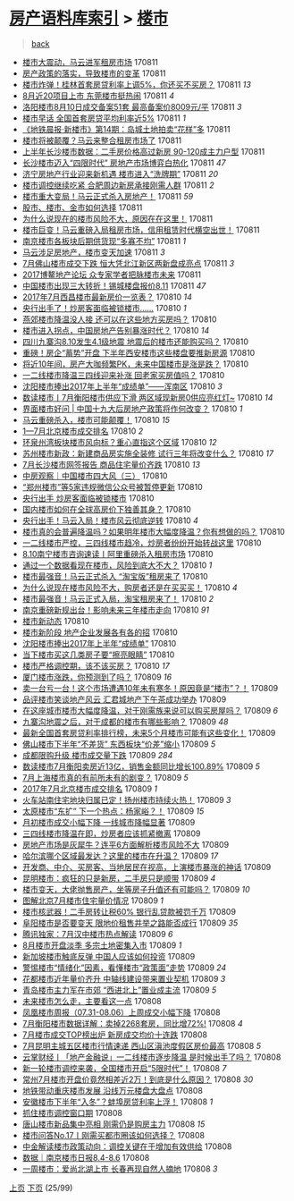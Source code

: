 [房产语料库索引](../../README.md)  > [楼市](楼市.md)
====
> [back](../README.md)

- [楼市大震动，马云进军租房市场](http://jkwz.applinzi.com/ittc/7000494388734854161.html#%E6%A5%BC%E5%B8%82%E5%A4%A7%E9%9C%87%E5%8A%A8%EF%BC%8C%E9%A9%AC%E4%BA%91%E8%BF%9B%E5%86%9B%E7%A7%9F%E6%88%BF%E5%B8%82%E5%9C%BA) 170811  
- [房产政策的落实，导致楼市的变革](http://jkwz.applinzi.com/ittc/7000491736026317841.html#%E6%88%BF%E4%BA%A7%E6%94%BF%E7%AD%96%E7%9A%84%E8%90%BD%E5%AE%9E%EF%BC%8C%E5%AF%BC%E8%87%B4%E6%A5%BC%E5%B8%82%E7%9A%84%E5%8F%98%E9%9D%A9) 170811  
- [楼市炸弹！桂林首套房贷利率上调5%，你还买不买房？](http://jkwz.applinzi.com/ittc/7000490780932965392.html#%E6%A5%BC%E5%B8%82%E7%82%B8%E5%BC%B9%EF%BC%81%E6%A1%82%E6%9E%97%E9%A6%96%E5%A5%97%E6%88%BF%E8%B4%B7%E5%88%A9%E7%8E%87%E4%B8%8A%E8%B0%835%25%EF%BC%8C%E4%BD%A0%E8%BF%98%E4%B9%B0%E4%B8%8D%E4%B9%B0%E6%88%BF%EF%BC%9F) 170811 *13* 
- [8月近20项目上市 东莞楼市挺热闹](http://jkwz.applinzi.com/ittc/7000489943078798352.html#8%E6%9C%88%E8%BF%9120%E9%A1%B9%E7%9B%AE%E4%B8%8A%E5%B8%82+%E4%B8%9C%E8%8E%9E%E6%A5%BC%E5%B8%82%E6%8C%BA%E7%83%AD%E9%97%B9) 170811 *4* 
- [洛阳楼市8月10日成交备案51套 最高备案价8009元/平](http://jkwz.applinzi.com/ittc/7000488457406006288.html#%E6%B4%9B%E9%98%B3%E6%A5%BC%E5%B8%828%E6%9C%8810%E6%97%A5%E6%88%90%E4%BA%A4%E5%A4%87%E6%A1%8851%E5%A5%97+%E6%9C%80%E9%AB%98%E5%A4%87%E6%A1%88%E4%BB%B78009%E5%85%83%2F%E5%B9%B3) 170811 *3* 
- [楼市早话 全国首套房贷平均利率近5%](http://jkwz.applinzi.com/ittc/7000487307160060944.html#%E6%A5%BC%E5%B8%82%E6%97%A9%E8%AF%9D+%E5%85%A8%E5%9B%BD%E9%A6%96%E5%A5%97%E6%88%BF%E8%B4%B7%E5%B9%B3%E5%9D%87%E5%88%A9%E7%8E%87%E8%BF%915%25) 170811 *1* 
- [《地铁晨报·新楼市》第14期：岛城土地拍卖“花样”多](http://jkwz.applinzi.com/ittc/7000479832675451920.html#%E3%80%8A%E5%9C%B0%E9%93%81%E6%99%A8%E6%8A%A5%C2%B7%E6%96%B0%E6%A5%BC%E5%B8%82%E3%80%8B%E7%AC%AC14%E6%9C%9F%EF%BC%9A%E5%B2%9B%E5%9F%8E%E5%9C%9F%E5%9C%B0%E6%8B%8D%E5%8D%96%E2%80%9C%E8%8A%B1%E6%A0%B7%E2%80%9D%E5%A4%9A) 170811  
- [楼市将被颠覆？马云来整合租房市场了](http://jkwz.applinzi.com/ittc/7000477982949639185.html#%E6%A5%BC%E5%B8%82%E5%B0%86%E8%A2%AB%E9%A2%A0%E8%A6%86%EF%BC%9F%E9%A9%AC%E4%BA%91%E6%9D%A5%E6%95%B4%E5%90%88%E7%A7%9F%E6%88%BF%E5%B8%82%E5%9C%BA%E4%BA%86) 170811  
- [上半年长沙楼市数据：二手房价格高过新房 90-120成主力户型](http://jkwz.applinzi.com/ittc/7000477796768678929.html#%E4%B8%8A%E5%8D%8A%E5%B9%B4%E9%95%BF%E6%B2%99%E6%A5%BC%E5%B8%82%E6%95%B0%E6%8D%AE%EF%BC%9A%E4%BA%8C%E6%89%8B%E6%88%BF%E4%BB%B7%E6%A0%BC%E9%AB%98%E8%BF%87%E6%96%B0%E6%88%BF+90-120%E6%88%90%E4%B8%BB%E5%8A%9B%E6%88%B7%E5%9E%8B) 170811  
- [长沙楼市迈入“四限时代” 房地产市场博弈白热化](http://jkwz.applinzi.com/ittc/7000476858330907665.html#%E9%95%BF%E6%B2%99%E6%A5%BC%E5%B8%82%E8%BF%88%E5%85%A5%E2%80%9C%E5%9B%9B%E9%99%90%E6%97%B6%E4%BB%A3%E2%80%9D+%E6%88%BF%E5%9C%B0%E4%BA%A7%E5%B8%82%E5%9C%BA%E5%8D%9A%E5%BC%88%E7%99%BD%E7%83%AD%E5%8C%96) 170811 *47* 
- [济宁房地产行业迎来新机遇 楼市进入“洗牌期”](http://jkwz.applinzi.com/ittc/7000474542408238096.html#%E6%B5%8E%E5%AE%81%E6%88%BF%E5%9C%B0%E4%BA%A7%E8%A1%8C%E4%B8%9A%E8%BF%8E%E6%9D%A5%E6%96%B0%E6%9C%BA%E9%81%87+%E6%A5%BC%E5%B8%82%E8%BF%9B%E5%85%A5%E2%80%9C%E6%B4%97%E7%89%8C%E6%9C%9F%E2%80%9D) 170811 *20* 
- [楼市调控继续吃紧 合肥周边新房承接刚需人群](http://jkwz.applinzi.com/ittc/7000472596116931600.html#%E6%A5%BC%E5%B8%82%E8%B0%83%E6%8E%A7%E7%BB%A7%E7%BB%AD%E5%90%83%E7%B4%A7+%E5%90%88%E8%82%A5%E5%91%A8%E8%BE%B9%E6%96%B0%E6%88%BF%E6%89%BF%E6%8E%A5%E5%88%9A%E9%9C%80%E4%BA%BA%E7%BE%A4) 170811 *2* 
- [楼市重大变局！马云正式杀入房地产！](http://jkwz.applinzi.com/ittc/7000470936212734992.html#%E6%A5%BC%E5%B8%82%E9%87%8D%E5%A4%A7%E5%8F%98%E5%B1%80%EF%BC%81%E9%A9%AC%E4%BA%91%E6%AD%A3%E5%BC%8F%E6%9D%80%E5%85%A5%E6%88%BF%E5%9C%B0%E4%BA%A7%EF%BC%81) 170811 *59* 
- [股市、楼市、金市如何选择](http://jkwz.applinzi.com/ittc/7000467954221974544.html#%E8%82%A1%E5%B8%82%E3%80%81%E6%A5%BC%E5%B8%82%E3%80%81%E9%87%91%E5%B8%82%E5%A6%82%E4%BD%95%E9%80%89%E6%8B%A9) 170811  
- [为什么说现在的楼市风险不大，原因在在这里！](http://jkwz.applinzi.com/ittc/7000464248659248144.html#%E4%B8%BA%E4%BB%80%E4%B9%88%E8%AF%B4%E7%8E%B0%E5%9C%A8%E7%9A%84%E6%A5%BC%E5%B8%82%E9%A3%8E%E9%99%A9%E4%B8%8D%E5%A4%A7%EF%BC%8C%E5%8E%9F%E5%9B%A0%E5%9C%A8%E5%9C%A8%E8%BF%99%E9%87%8C%EF%BC%81) 170811  
- [楼市巨变！马云重磅入局租房市场，信用租赁时代横空出世！](http://jkwz.applinzi.com/ittc/7000462179487450129.html#%E6%A5%BC%E5%B8%82%E5%B7%A8%E5%8F%98%EF%BC%81%E9%A9%AC%E4%BA%91%E9%87%8D%E7%A3%85%E5%85%A5%E5%B1%80%E7%A7%9F%E6%88%BF%E5%B8%82%E5%9C%BA%EF%BC%8C%E4%BF%A1%E7%94%A8%E7%A7%9F%E8%B5%81%E6%97%B6%E4%BB%A3%E6%A8%AA%E7%A9%BA%E5%87%BA%E4%B8%96%EF%BC%81) 170811  
- [南京楼市各板块后期供货现“多寡不均”](http://jkwz.applinzi.com/ittc/7000460386200192016.html#%E5%8D%97%E4%BA%AC%E6%A5%BC%E5%B8%82%E5%90%84%E6%9D%BF%E5%9D%97%E5%90%8E%E6%9C%9F%E4%BE%9B%E8%B4%A7%E7%8E%B0%E2%80%9C%E5%A4%9A%E5%AF%A1%E4%B8%8D%E5%9D%87%E2%80%9D) 170811 *1* 
- [马云涉足房地产，楼市变天加速](http://jkwz.applinzi.com/ittc/7000265241290867729.html#%E9%A9%AC%E4%BA%91%E6%B6%89%E8%B6%B3%E6%88%BF%E5%9C%B0%E4%BA%A7%EF%BC%8C%E6%A5%BC%E5%B8%82%E5%8F%98%E5%A4%A9%E5%8A%A0%E9%80%9F) 170811 *3* 
- [7月佛山楼市成交下跌 恒大凭北江新区两新盘成亮点](http://jkwz.applinzi.com/ittc/7000448578286519313.html#7%E6%9C%88%E4%BD%9B%E5%B1%B1%E6%A5%BC%E5%B8%82%E6%88%90%E4%BA%A4%E4%B8%8B%E8%B7%8C+%E6%81%92%E5%A4%A7%E5%87%AD%E5%8C%97%E6%B1%9F%E6%96%B0%E5%8C%BA%E4%B8%A4%E6%96%B0%E7%9B%98%E6%88%90%E4%BA%AE%E7%82%B9) 170811 *3* 
- [2017博鳌地产论坛 众专家学者把脉楼市未来](http://jkwz.applinzi.com/ittc/7000356384733135888.html#2017%E5%8D%9A%E9%B3%8C%E5%9C%B0%E4%BA%A7%E8%AE%BA%E5%9D%9B+%E4%BC%97%E4%B8%93%E5%AE%B6%E5%AD%A6%E8%80%85%E6%8A%8A%E8%84%89%E6%A5%BC%E5%B8%82%E6%9C%AA%E6%9D%A5) 170811  
- [中国楼市出现三大转折！锡城楼盘报价8.11](http://jkwz.applinzi.com/ittc/7000328996280337425.html#%E4%B8%AD%E5%9B%BD%E6%A5%BC%E5%B8%82%E5%87%BA%E7%8E%B0%E4%B8%89%E5%A4%A7%E8%BD%AC%E6%8A%98%EF%BC%81%E9%94%A1%E5%9F%8E%E6%A5%BC%E7%9B%98%E6%8A%A5%E4%BB%B78.11) 170811 *47* 
- [2017年7月西昌楼市最新房价一览表？](http://jkwz.applinzi.com/ittc/7000304643744465936.html#2017%E5%B9%B47%E6%9C%88%E8%A5%BF%E6%98%8C%E6%A5%BC%E5%B8%82%E6%9C%80%E6%96%B0%E6%88%BF%E4%BB%B7%E4%B8%80%E8%A7%88%E8%A1%A8%EF%BC%9F) 170810 *14* 
- [央行出手了！炒房客面临被锁楼市……](http://jkwz.applinzi.com/ittc/7000280247470392337.html#%E5%A4%AE%E8%A1%8C%E5%87%BA%E6%89%8B%E4%BA%86%EF%BC%81%E7%82%92%E6%88%BF%E5%AE%A2%E9%9D%A2%E4%B8%B4%E8%A2%AB%E9%94%81%E6%A5%BC%E5%B8%82%E2%80%A6%E2%80%A6) 170810 *1* 
- [燕郊楼市降温没人接 还可以在这些地方买房吗？](http://jkwz.applinzi.com/ittc/7000255937154384913.html#%E7%87%95%E9%83%8A%E6%A5%BC%E5%B8%82%E9%99%8D%E6%B8%A9%E6%B2%A1%E4%BA%BA%E6%8E%A5+%E8%BF%98%E5%8F%AF%E4%BB%A5%E5%9C%A8%E8%BF%99%E4%BA%9B%E5%9C%B0%E6%96%B9%E4%B9%B0%E6%88%BF%E5%90%97%EF%BC%9F) 170810  
- [楼市进入拐点，中国房地产告别暴涨时代？](http://jkwz.applinzi.com/ittc/7000245457950082064.html#%E6%A5%BC%E5%B8%82%E8%BF%9B%E5%85%A5%E6%8B%90%E7%82%B9%EF%BC%8C%E4%B8%AD%E5%9B%BD%E6%88%BF%E5%9C%B0%E4%BA%A7%E5%91%8A%E5%88%AB%E6%9A%B4%E6%B6%A8%E6%97%B6%E4%BB%A3%EF%BC%9F) 170810 *14* 
- [四川九寨沟8.10发生4.1级地震 地震后的楼市还能购买吗？](http://jkwz.applinzi.com/ittc/7000241808066741264.html#%E5%9B%9B%E5%B7%9D%E4%B9%9D%E5%AF%A8%E6%B2%9F8.10%E5%8F%91%E7%94%9F4.1%E7%BA%A7%E5%9C%B0%E9%9C%87+%E5%9C%B0%E9%9C%87%E5%90%8E%E7%9A%84%E6%A5%BC%E5%B8%82%E8%BF%98%E8%83%BD%E8%B4%AD%E4%B9%B0%E5%90%97%EF%BC%9F) 170810  
- [重磅！房企“蓄势”开盘 下半年西安楼市这些楼盘要推新房源](http://jkwz.applinzi.com/ittc/7000241523588072465.html#%E9%87%8D%E7%A3%85%EF%BC%81%E6%88%BF%E4%BC%81%E2%80%9C%E8%93%84%E5%8A%BF%E2%80%9D%E5%BC%80%E7%9B%98+%E4%B8%8B%E5%8D%8A%E5%B9%B4%E8%A5%BF%E5%AE%89%E6%A5%BC%E5%B8%82%E8%BF%99%E4%BA%9B%E6%A5%BC%E7%9B%98%E8%A6%81%E6%8E%A8%E6%96%B0%E6%88%BF%E6%BA%90) 170810  
- [将近10年间，房产大咖频繁PK，未来中国楼市是涨是跌？](http://jkwz.applinzi.com/ittc/7000240412651160593.html#%E5%B0%86%E8%BF%9110%E5%B9%B4%E9%97%B4%EF%BC%8C%E6%88%BF%E4%BA%A7%E5%A4%A7%E5%92%96%E9%A2%91%E7%B9%81PK%EF%BC%8C%E6%9C%AA%E6%9D%A5%E4%B8%AD%E5%9B%BD%E6%A5%BC%E5%B8%82%E6%98%AF%E6%B6%A8%E6%98%AF%E8%B7%8C%EF%BC%9F) 170810  
- [一二线楼市降温三四线迎来补涨 回老家买房值吗？](http://jkwz.applinzi.com/ittc/7000236760528061456.html#%E4%B8%80%E4%BA%8C%E7%BA%BF%E6%A5%BC%E5%B8%82%E9%99%8D%E6%B8%A9%E4%B8%89%E5%9B%9B%E7%BA%BF%E8%BF%8E%E6%9D%A5%E8%A1%A5%E6%B6%A8+%E5%9B%9E%E8%80%81%E5%AE%B6%E4%B9%B0%E6%88%BF%E5%80%BC%E5%90%97%EF%BC%9F) 170810  
- [沈阳楼市捧出2017年上半年“成绩单”——浑南区](http://jkwz.applinzi.com/ittc/7000231228559852560.html#%E6%B2%88%E9%98%B3%E6%A5%BC%E5%B8%82%E6%8D%A7%E5%87%BA2017%E5%B9%B4%E4%B8%8A%E5%8D%8A%E5%B9%B4%E2%80%9C%E6%88%90%E7%BB%A9%E5%8D%95%E2%80%9D%E2%80%94%E2%80%94%E6%B5%91%E5%8D%97%E5%8C%BA) 170810 *3* 
- [数读楼市丨7月衡阳楼市供应下滑 两区域现新房0供应亮红灯~](http://jkwz.applinzi.com/ittc/7000229019260552209.html#%E6%95%B0%E8%AF%BB%E6%A5%BC%E5%B8%82%E4%B8%A87%E6%9C%88%E8%A1%A1%E9%98%B3%E6%A5%BC%E5%B8%82%E4%BE%9B%E5%BA%94%E4%B8%8B%E6%BB%91+%E4%B8%A4%E5%8C%BA%E5%9F%9F%E7%8E%B0%E6%96%B0%E6%88%BF0%E4%BE%9B%E5%BA%94%E4%BA%AE%E7%BA%A2%E7%81%AF%7E) 170810 *14* 
- [界面楼市好问 | 中国十九大后房地产政策将作何改变？](http://jkwz.applinzi.com/ittc/7000222527648171025.html#%E7%95%8C%E9%9D%A2%E6%A5%BC%E5%B8%82%E5%A5%BD%E9%97%AE+%7C+%E4%B8%AD%E5%9B%BD%E5%8D%81%E4%B9%9D%E5%A4%A7%E5%90%8E%E6%88%BF%E5%9C%B0%E4%BA%A7%E6%94%BF%E7%AD%96%E5%B0%86%E4%BD%9C%E4%BD%95%E6%94%B9%E5%8F%98%EF%BC%9F) 170810 *1* 
- [马云重磅杀入，楼市可能颠覆！](http://jkwz.applinzi.com/ittc/7000213747082462225.html#%E9%A9%AC%E4%BA%91%E9%87%8D%E7%A3%85%E6%9D%80%E5%85%A5%EF%BC%8C%E6%A5%BC%E5%B8%82%E5%8F%AF%E8%83%BD%E9%A2%A0%E8%A6%86%EF%BC%81) 170810 *15* 
- [1—7月北京楼市成交排名](http://jkwz.applinzi.com/ittc/7000217211057472529.html#1%E2%80%947%E6%9C%88%E5%8C%97%E4%BA%AC%E6%A5%BC%E5%B8%82%E6%88%90%E4%BA%A4%E6%8E%92%E5%90%8D) 170810 *2* 
- [环泉州湾板块楼市风向标？重心直指这个区域](http://jkwz.applinzi.com/ittc/7000215320063902737.html#%E7%8E%AF%E6%B3%89%E5%B7%9E%E6%B9%BE%E6%9D%BF%E5%9D%97%E6%A5%BC%E5%B8%82%E9%A3%8E%E5%90%91%E6%A0%87%EF%BC%9F%E9%87%8D%E5%BF%83%E7%9B%B4%E6%8C%87%E8%BF%99%E4%B8%AA%E5%8C%BA%E5%9F%9F) 170810 *12* 
- [苏州楼市新政：新建商品房实施全装修 试行三年将改变什么？](http://jkwz.applinzi.com/ittc/7000210349004162065.html#%E8%8B%8F%E5%B7%9E%E6%A5%BC%E5%B8%82%E6%96%B0%E6%94%BF%EF%BC%9A%E6%96%B0%E5%BB%BA%E5%95%86%E5%93%81%E6%88%BF%E5%AE%9E%E6%96%BD%E5%85%A8%E8%A3%85%E4%BF%AE+%E8%AF%95%E8%A1%8C%E4%B8%89%E5%B9%B4%E5%B0%86%E6%94%B9%E5%8F%98%E4%BB%80%E4%B9%88%EF%BC%9F) 170810 *17* 
- [7月长沙楼市网签报告 商品住宅量价齐跌](http://jkwz.applinzi.com/ittc/7000198483435586577.html#7%E6%9C%88%E9%95%BF%E6%B2%99%E6%A5%BC%E5%B8%82%E7%BD%91%E7%AD%BE%E6%8A%A5%E5%91%8A+%E5%95%86%E5%93%81%E4%BD%8F%E5%AE%85%E9%87%8F%E4%BB%B7%E9%BD%90%E8%B7%8C) 170810 *13* 
- [中房观察｜中国楼市四大风（三）](http://jkwz.applinzi.com/ittc/7000194123943134224.html#%E4%B8%AD%E6%88%BF%E8%A7%82%E5%AF%9F%EF%BD%9C%E4%B8%AD%E5%9B%BD%E6%A5%BC%E5%B8%82%E5%9B%9B%E5%A4%A7%E9%A3%8E%EF%BC%88%E4%B8%89%EF%BC%89) 170810  
- [“郑州楼市”等5家违规微信公众号被暂停更新](http://jkwz.applinzi.com/ittc/7000149004288263185.html#%E2%80%9C%E9%83%91%E5%B7%9E%E6%A5%BC%E5%B8%82%E2%80%9D%E7%AD%895%E5%AE%B6%E8%BF%9D%E8%A7%84%E5%BE%AE%E4%BF%A1%E5%85%AC%E4%BC%97%E5%8F%B7%E8%A2%AB%E6%9A%82%E5%81%9C%E6%9B%B4%E6%96%B0) 170810  
- [央行出手 炒房客面临被锁楼市](http://jkwz.applinzi.com/ittc/7000164707317842961.html#%E5%A4%AE%E8%A1%8C%E5%87%BA%E6%89%8B+%E7%82%92%E6%88%BF%E5%AE%A2%E9%9D%A2%E4%B8%B4%E8%A2%AB%E9%94%81%E6%A5%BC%E5%B8%82) 170810  
- [国内楼市如何在全球高房价下独善其身？](http://jkwz.applinzi.com/ittc/7000159479856104464.html#%E5%9B%BD%E5%86%85%E6%A5%BC%E5%B8%82%E5%A6%82%E4%BD%95%E5%9C%A8%E5%85%A8%E7%90%83%E9%AB%98%E6%88%BF%E4%BB%B7%E4%B8%8B%E7%8B%AC%E5%96%84%E5%85%B6%E8%BA%AB%EF%BC%9F) 170810  
- [央行出手！马云入局！楼市风云彻底逆转](http://jkwz.applinzi.com/ittc/7000154443231003664.html#%E5%A4%AE%E8%A1%8C%E5%87%BA%E6%89%8B%EF%BC%81%E9%A9%AC%E4%BA%91%E5%85%A5%E5%B1%80%EF%BC%81%E6%A5%BC%E5%B8%82%E9%A3%8E%E4%BA%91%E5%BD%BB%E5%BA%95%E9%80%86%E8%BD%AC) 170810 *4* 
- [楼市真的会普遍降温吗？如果明年楼市大幅度降温？你有想做的吗？](http://jkwz.applinzi.com/ittc/7000147746252915729.html#%E6%A5%BC%E5%B8%82%E7%9C%9F%E7%9A%84%E4%BC%9A%E6%99%AE%E9%81%8D%E9%99%8D%E6%B8%A9%E5%90%97%EF%BC%9F%E5%A6%82%E6%9E%9C%E6%98%8E%E5%B9%B4%E6%A5%BC%E5%B8%82%E5%A4%A7%E5%B9%85%E5%BA%A6%E9%99%8D%E6%B8%A9%EF%BC%9F%E4%BD%A0%E6%9C%89%E6%83%B3%E5%81%9A%E7%9A%84%E5%90%97%EF%BC%9F) 170810  
- [一二线楼市严控，三四线楼市趋冷，炒房者纷纷开始转战这里](http://jkwz.applinzi.com/ittc/7000137981242115088.html#%E4%B8%80%E4%BA%8C%E7%BA%BF%E6%A5%BC%E5%B8%82%E4%B8%A5%E6%8E%A7%EF%BC%8C%E4%B8%89%E5%9B%9B%E7%BA%BF%E6%A5%BC%E5%B8%82%E8%B6%8B%E5%86%B7%EF%BC%8C%E7%82%92%E6%88%BF%E8%80%85%E7%BA%B7%E7%BA%B7%E5%BC%80%E5%A7%8B%E8%BD%AC%E6%88%98%E8%BF%99%E9%87%8C) 170810  
- [8.10南宁楼市咨询速读丨阿里重磅杀入租房市场](http://jkwz.applinzi.com/ittc/7000120710394283025.html#8.10%E5%8D%97%E5%AE%81%E6%A5%BC%E5%B8%82%E5%92%A8%E8%AF%A2%E9%80%9F%E8%AF%BB%E4%B8%A8%E9%98%BF%E9%87%8C%E9%87%8D%E7%A3%85%E6%9D%80%E5%85%A5%E7%A7%9F%E6%88%BF%E5%B8%82%E5%9C%BA) 170810  
- [通过一个数据看现在楼市，风险到底大不大？](http://jkwz.applinzi.com/ittc/7000118725322474512.html#%E9%80%9A%E8%BF%87%E4%B8%80%E4%B8%AA%E6%95%B0%E6%8D%AE%E7%9C%8B%E7%8E%B0%E5%9C%A8%E6%A5%BC%E5%B8%82%EF%BC%8C%E9%A3%8E%E9%99%A9%E5%88%B0%E5%BA%95%E5%A4%A7%E4%B8%8D%E5%A4%A7%EF%BC%9F) 170810 *1* 
- [楼市最强音！马云正式杀入 “淘宝版”租房来了](http://jkwz.applinzi.com/ittc/7000111864363877392.html#%E6%A5%BC%E5%B8%82%E6%9C%80%E5%BC%BA%E9%9F%B3%EF%BC%81%E9%A9%AC%E4%BA%91%E6%AD%A3%E5%BC%8F%E6%9D%80%E5%85%A5+%E2%80%9C%E6%B7%98%E5%AE%9D%E7%89%88%E2%80%9D%E7%A7%9F%E6%88%BF%E6%9D%A5%E4%BA%86) 170810  
- [为什么说现在楼市风险不大，购房者还是在买买买！](http://jkwz.applinzi.com/ittc/7000108185615336465.html#%E4%B8%BA%E4%BB%80%E4%B9%88%E8%AF%B4%E7%8E%B0%E5%9C%A8%E6%A5%BC%E5%B8%82%E9%A3%8E%E9%99%A9%E4%B8%8D%E5%A4%A7%EF%BC%8C%E8%B4%AD%E6%88%BF%E8%80%85%E8%BF%98%E6%98%AF%E5%9C%A8%E4%B9%B0%E4%B9%B0%E4%B9%B0%EF%BC%81) 170810 *4* 
- [楼市最强音！马云正式入局，淘宝租房来了！](http://jkwz.applinzi.com/ittc/7000105630877352977.html#%E6%A5%BC%E5%B8%82%E6%9C%80%E5%BC%BA%E9%9F%B3%EF%BC%81%E9%A9%AC%E4%BA%91%E6%AD%A3%E5%BC%8F%E5%85%A5%E5%B1%80%EF%BC%8C%E6%B7%98%E5%AE%9D%E7%A7%9F%E6%88%BF%E6%9D%A5%E4%BA%86%EF%BC%81) 170810 *2* 
- [南京重磅新规出台！影响未来三年楼市走向](http://jkwz.applinzi.com/ittc/7000100688275964944.html#%E5%8D%97%E4%BA%AC%E9%87%8D%E7%A3%85%E6%96%B0%E8%A7%84%E5%87%BA%E5%8F%B0%EF%BC%81%E5%BD%B1%E5%93%8D%E6%9C%AA%E6%9D%A5%E4%B8%89%E5%B9%B4%E6%A5%BC%E5%B8%82%E8%B5%B0%E5%90%91) 170810 *91* 
- [楼市新动态](http://jkwz.applinzi.com/ittc/7000095748581229584.html#%E6%A5%BC%E5%B8%82%E6%96%B0%E5%8A%A8%E6%80%81) 170810  
- [楼市新阶段 地产企业发展各有各的招](http://jkwz.applinzi.com/ittc/7000092894676124688.html#%E6%A5%BC%E5%B8%82%E6%96%B0%E9%98%B6%E6%AE%B5+%E5%9C%B0%E4%BA%A7%E4%BC%81%E4%B8%9A%E5%8F%91%E5%B1%95%E5%90%84%E6%9C%89%E5%90%84%E7%9A%84%E6%8B%9B) 170810  
- [沈阳楼市捧出2017年上半年“成绩单”](http://jkwz.applinzi.com/ittc/7000089679846966289.html#%E6%B2%88%E9%98%B3%E6%A5%BC%E5%B8%82%E6%8D%A7%E5%87%BA2017%E5%B9%B4%E4%B8%8A%E5%8D%8A%E5%B9%B4%E2%80%9C%E6%88%90%E7%BB%A9%E5%8D%95%E2%80%9D) 170810  
- [当下楼市买这几类房子要“擦亮眼睛”](http://jkwz.applinzi.com/ittc/7000077094892340240.html#%E5%BD%93%E4%B8%8B%E6%A5%BC%E5%B8%82%E4%B9%B0%E8%BF%99%E5%87%A0%E7%B1%BB%E6%88%BF%E5%AD%90%E8%A6%81%E2%80%9C%E6%93%A6%E4%BA%AE%E7%9C%BC%E7%9D%9B%E2%80%9D) 170810  
- [楼市严格调控期，该不该买房？](http://jkwz.applinzi.com/ittc/6999749400371659792.html#%E6%A5%BC%E5%B8%82%E4%B8%A5%E6%A0%BC%E8%B0%83%E6%8E%A7%E6%9C%9F%EF%BC%8C%E8%AF%A5%E4%B8%8D%E8%AF%A5%E4%B9%B0%E6%88%BF%EF%BC%9F) 170810 *17* 
- [厦门楼市涨跌，你预测到了吗？](http://jkwz.applinzi.com/ittc/6999950218223944720.html#%E5%8E%A6%E9%97%A8%E6%A5%BC%E5%B8%82%E6%B6%A8%E8%B7%8C%EF%BC%8C%E4%BD%A0%E9%A2%84%E6%B5%8B%E5%88%B0%E4%BA%86%E5%90%97%EF%BC%9F) 170809 *16* 
- [卖一台亏一台！这个市场遭遇10年未有寒冬！原因竟是“楼市”？！](http://jkwz.applinzi.com/ittc/6999946945861518352.html#%E5%8D%96%E4%B8%80%E5%8F%B0%E4%BA%8F%E4%B8%80%E5%8F%B0%EF%BC%81%E8%BF%99%E4%B8%AA%E5%B8%82%E5%9C%BA%E9%81%AD%E9%81%8710%E5%B9%B4%E6%9C%AA%E6%9C%89%E5%AF%92%E5%86%AC%EF%BC%81%E5%8E%9F%E5%9B%A0%E7%AB%9F%E6%98%AF%E2%80%9C%E6%A5%BC%E5%B8%82%E2%80%9D%EF%BC%9F%EF%BC%81) 170809  
- [品评楼市笑谈地产风云 汇君城地产下午茶成功举办](http://jkwz.applinzi.com/ittc/6999919697070654480.html#%E5%93%81%E8%AF%84%E6%A5%BC%E5%B8%82%E7%AC%91%E8%B0%88%E5%9C%B0%E4%BA%A7%E9%A3%8E%E4%BA%91+%E6%B1%87%E5%90%9B%E5%9F%8E%E5%9C%B0%E4%BA%A7%E4%B8%8B%E5%8D%88%E8%8C%B6%E6%88%90%E5%8A%9F%E4%B8%BE%E5%8A%9E) 170809  
- [在这座城市楼市大幅度降温，对于刚需族来说可以购买房屋吗？](http://jkwz.applinzi.com/ittc/6999883987445892112.html#%E5%9C%A8%E8%BF%99%E5%BA%A7%E5%9F%8E%E5%B8%82%E6%A5%BC%E5%B8%82%E5%A4%A7%E5%B9%85%E5%BA%A6%E9%99%8D%E6%B8%A9%EF%BC%8C%E5%AF%B9%E4%BA%8E%E5%88%9A%E9%9C%80%E6%97%8F%E6%9D%A5%E8%AF%B4%E5%8F%AF%E4%BB%A5%E8%B4%AD%E4%B9%B0%E6%88%BF%E5%B1%8B%E5%90%97%EF%BC%9F) 170809 *6* 
- [九寨沟地震之后，对于成都的楼市有哪些影响？](http://jkwz.applinzi.com/ittc/6999871173025072145.html#%E4%B9%9D%E5%AF%A8%E6%B2%9F%E5%9C%B0%E9%9C%87%E4%B9%8B%E5%90%8E%EF%BC%8C%E5%AF%B9%E4%BA%8E%E6%88%90%E9%83%BD%E7%9A%84%E6%A5%BC%E5%B8%82%E6%9C%89%E5%93%AA%E4%BA%9B%E5%BD%B1%E5%93%8D%EF%BC%9F) 170809 *48* 
- [最新全国首套房贷利率排行榜，未来5个月楼市可能有这些变化！](http://jkwz.applinzi.com/ittc/6999866238850040848.html#%E6%9C%80%E6%96%B0%E5%85%A8%E5%9B%BD%E9%A6%96%E5%A5%97%E6%88%BF%E8%B4%B7%E5%88%A9%E7%8E%87%E6%8E%92%E8%A1%8C%E6%A6%9C%EF%BC%8C%E6%9C%AA%E6%9D%A55%E4%B8%AA%E6%9C%88%E6%A5%BC%E5%B8%82%E5%8F%AF%E8%83%BD%E6%9C%89%E8%BF%99%E4%BA%9B%E5%8F%98%E5%8C%96%EF%BC%81) 170809  
- [佛山楼市下半年“不差货” 东西板块“价差”缩小](http://jkwz.applinzi.com/ittc/6999865915343373328.html#%E4%BD%9B%E5%B1%B1%E6%A5%BC%E5%B8%82%E4%B8%8B%E5%8D%8A%E5%B9%B4%E2%80%9C%E4%B8%8D%E5%B7%AE%E8%B4%A7%E2%80%9D+%E4%B8%9C%E8%A5%BF%E6%9D%BF%E5%9D%97%E2%80%9C%E4%BB%B7%E5%B7%AE%E2%80%9D%E7%BC%A9%E5%B0%8F) 170809 *5* 
- [成都限购升级 楼市成交量下跌](http://jkwz.applinzi.com/ittc/6999864690652759056.html#%E6%88%90%E9%83%BD%E9%99%90%E8%B4%AD%E5%8D%87%E7%BA%A7+%E6%A5%BC%E5%B8%82%E6%88%90%E4%BA%A4%E9%87%8F%E4%B8%8B%E8%B7%8C) 170809 *284* 
- [数读楼市7月衡阳卖房近13亿，销售金额同比增长100.89%](http://jkwz.applinzi.com/ittc/6999849833677194256.html#%E6%95%B0%E8%AF%BB%E6%A5%BC%E5%B8%827%E6%9C%88%E8%A1%A1%E9%98%B3%E5%8D%96%E6%88%BF%E8%BF%9113%E4%BA%BF%EF%BC%8C%E9%94%80%E5%94%AE%E9%87%91%E9%A2%9D%E5%90%8C%E6%AF%94%E5%A2%9E%E9%95%BF100.89%25) 170809 *5* 
- [7月上海楼市真的有前所未有的剧变？](http://jkwz.applinzi.com/ittc/6999798416945972241.html#7%E6%9C%88%E4%B8%8A%E6%B5%B7%E6%A5%BC%E5%B8%82%E7%9C%9F%E7%9A%84%E6%9C%89%E5%89%8D%E6%89%80%E6%9C%AA%E6%9C%89%E7%9A%84%E5%89%A7%E5%8F%98%EF%BC%9F) 170809 *5* 
- [2017年7月北京楼市成交排名](http://jkwz.applinzi.com/ittc/6999845888053478417.html#2017%E5%B9%B47%E6%9C%88%E5%8C%97%E4%BA%AC%E6%A5%BC%E5%B8%82%E6%88%90%E4%BA%A4%E6%8E%92%E5%90%8D) 170809 *1* 
- [火车站南住宅地块归属已定！扬州楼市持续火热！](http://jkwz.applinzi.com/ittc/6999746342908593168.html#%E7%81%AB%E8%BD%A6%E7%AB%99%E5%8D%97%E4%BD%8F%E5%AE%85%E5%9C%B0%E5%9D%97%E5%BD%92%E5%B1%9E%E5%B7%B2%E5%AE%9A%EF%BC%81%E6%89%AC%E5%B7%9E%E6%A5%BC%E5%B8%82%E6%8C%81%E7%BB%AD%E7%81%AB%E7%83%AD%EF%BC%81) 170809 *3* 
- [太原楼市“东扩” 下一个热点：杨家峪？！](http://jkwz.applinzi.com/ittc/6999841658622182417.html#%E5%A4%AA%E5%8E%9F%E6%A5%BC%E5%B8%82%E2%80%9C%E4%B8%9C%E6%89%A9%E2%80%9D+%E4%B8%8B%E4%B8%80%E4%B8%AA%E7%83%AD%E7%82%B9%EF%BC%9A%E6%9D%A8%E5%AE%B6%E5%B3%AA%EF%BC%9F%EF%BC%81) 170809 *15* 
- [月初楼市成交小幅下降 一线城市降幅显著](http://jkwz.applinzi.com/ittc/6999831893875622928.html#%E6%9C%88%E5%88%9D%E6%A5%BC%E5%B8%82%E6%88%90%E4%BA%A4%E5%B0%8F%E5%B9%85%E4%B8%8B%E9%99%8D+%E4%B8%80%E7%BA%BF%E5%9F%8E%E5%B8%82%E9%99%8D%E5%B9%85%E6%98%BE%E8%91%97) 170809  
- [三四线楼市降温在即，炒房者应该抓紧撤离](http://jkwz.applinzi.com/ittc/6999785727112774672.html#%E4%B8%89%E5%9B%9B%E7%BA%BF%E6%A5%BC%E5%B8%82%E9%99%8D%E6%B8%A9%E5%9C%A8%E5%8D%B3%EF%BC%8C%E7%82%92%E6%88%BF%E8%80%85%E5%BA%94%E8%AF%A5%E6%8A%93%E7%B4%A7%E6%92%A4%E7%A6%BB) 170809  
- [房地产市场是灰犀牛？连平6方面解析楼市风险不大](http://jkwz.applinzi.com/ittc/6999785757496312849.html#%E6%88%BF%E5%9C%B0%E4%BA%A7%E5%B8%82%E5%9C%BA%E6%98%AF%E7%81%B0%E7%8A%80%E7%89%9B%EF%BC%9F%E8%BF%9E%E5%B9%B36%E6%96%B9%E9%9D%A2%E8%A7%A3%E6%9E%90%E6%A5%BC%E5%B8%82%E9%A3%8E%E9%99%A9%E4%B8%8D%E5%A4%A7) 170809  
- [哈尔滨哪个区域最发达？这里的楼市在升温？](http://jkwz.applinzi.com/ittc/6999770676045808657.html#%E5%93%88%E5%B0%94%E6%BB%A8%E5%93%AA%E4%B8%AA%E5%8C%BA%E5%9F%9F%E6%9C%80%E5%8F%91%E8%BE%BE%EF%BC%9F%E8%BF%99%E9%87%8C%E7%9A%84%E6%A5%BC%E5%B8%82%E5%9C%A8%E5%8D%87%E6%B8%A9%EF%BC%9F) 170809 *17* 
- [开发商、中介、买房客、当地居民在视高，上演楼市暴涨的神话](http://jkwz.applinzi.com/ittc/6999769401870779409.html#%E5%BC%80%E5%8F%91%E5%95%86%E3%80%81%E4%B8%AD%E4%BB%8B%E3%80%81%E4%B9%B0%E6%88%BF%E5%AE%A2%E3%80%81%E5%BD%93%E5%9C%B0%E5%B1%85%E6%B0%91%E5%9C%A8%E8%A7%86%E9%AB%98%EF%BC%8C%E4%B8%8A%E6%BC%94%E6%A5%BC%E5%B8%82%E6%9A%B4%E6%B6%A8%E7%9A%84%E7%A5%9E%E8%AF%9D) 170809  
- [昆明楼市：疯狂的只是新房，二手房只是顺带](http://jkwz.applinzi.com/ittc/6999754104157766672.html#%E6%98%86%E6%98%8E%E6%A5%BC%E5%B8%82%EF%BC%9A%E7%96%AF%E7%8B%82%E7%9A%84%E5%8F%AA%E6%98%AF%E6%96%B0%E6%88%BF%EF%BC%8C%E4%BA%8C%E6%89%8B%E6%88%BF%E5%8F%AA%E6%98%AF%E9%A1%BA%E5%B8%A6) 170809 *4* 
- [楼市变天，大佬抛售房产，坐等房子升值还有可能吗？](http://jkwz.applinzi.com/ittc/6999753727316329488.html#%E6%A5%BC%E5%B8%82%E5%8F%98%E5%A4%A9%EF%BC%8C%E5%A4%A7%E4%BD%AC%E6%8A%9B%E5%94%AE%E6%88%BF%E4%BA%A7%EF%BC%8C%E5%9D%90%E7%AD%89%E6%88%BF%E5%AD%90%E5%8D%87%E5%80%BC%E8%BF%98%E6%9C%89%E5%8F%AF%E8%83%BD%E5%90%97%EF%BC%9F) 170809 *10* 
- [图解北京7月楼市住宅量价情况](http://jkwz.applinzi.com/ittc/6999734685062923280.html#%E5%9B%BE%E8%A7%A3%E5%8C%97%E4%BA%AC7%E6%9C%88%E6%A5%BC%E5%B8%82%E4%BD%8F%E5%AE%85%E9%87%8F%E4%BB%B7%E6%83%85%E5%86%B5) 170809 *1* 
- [楼市核武器！二手房转让税60% 银行乱贷款被罚千万](http://jkwz.applinzi.com/ittc/6999730750407312401.html#%E6%A5%BC%E5%B8%82%E6%A0%B8%E6%AD%A6%E5%99%A8%EF%BC%81%E4%BA%8C%E6%89%8B%E6%88%BF%E8%BD%AC%E8%AE%A9%E7%A8%8E60%25+%E9%93%B6%E8%A1%8C%E4%B9%B1%E8%B4%B7%E6%AC%BE%E8%A2%AB%E7%BD%9A%E5%8D%83%E4%B8%87) 170809  
- [阜阳楼市是否要变天 限地价租售并举之路能否成行](http://jkwz.applinzi.com/ittc/6999722502539183120.html#%E9%98%9C%E9%98%B3%E6%A5%BC%E5%B8%82%E6%98%AF%E5%90%A6%E8%A6%81%E5%8F%98%E5%A4%A9+%E9%99%90%E5%9C%B0%E4%BB%B7%E7%A7%9F%E5%94%AE%E5%B9%B6%E4%B8%BE%E4%B9%8B%E8%B7%AF%E8%83%BD%E5%90%A6%E6%88%90%E8%A1%8C) 170809 *35* 
- [腾讯独家：7月汉中楼市热点解读](http://jkwz.applinzi.com/ittc/6999721142078931984.html#%E8%85%BE%E8%AE%AF%E7%8B%AC%E5%AE%B6%EF%BC%9A7%E6%9C%88%E6%B1%89%E4%B8%AD%E6%A5%BC%E5%B8%82%E7%83%AD%E7%82%B9%E8%A7%A3%E8%AF%BB) 170809 *6* 
- [8月楼市开盘淡季 多宗土地密集入市](http://jkwz.applinzi.com/ittc/6999714693961483280.html#8%E6%9C%88%E6%A5%BC%E5%B8%82%E5%BC%80%E7%9B%98%E6%B7%A1%E5%AD%A3+%E5%A4%9A%E5%AE%97%E5%9C%9F%E5%9C%B0%E5%AF%86%E9%9B%86%E5%85%A5%E5%B8%82) 170809 *1* 
- [新加坡楼市触底反弹 中国人应该如何投资](http://jkwz.applinzi.com/ittc/6999711856921674768.html#%E6%96%B0%E5%8A%A0%E5%9D%A1%E6%A5%BC%E5%B8%82%E8%A7%A6%E5%BA%95%E5%8F%8D%E5%BC%B9+%E4%B8%AD%E5%9B%BD%E4%BA%BA%E5%BA%94%E8%AF%A5%E5%A6%82%E4%BD%95%E6%8A%95%E8%B5%84) 170809  
- [警惕楼市“情绪化”因素，看懂楼市“政策面”走势](http://jkwz.applinzi.com/ittc/6999417303522083857.html#%E8%AD%A6%E6%83%95%E6%A5%BC%E5%B8%82%E2%80%9C%E6%83%85%E7%BB%AA%E5%8C%96%E2%80%9D%E5%9B%A0%E7%B4%A0%EF%BC%8C%E7%9C%8B%E6%87%82%E6%A5%BC%E5%B8%82%E2%80%9C%E6%94%BF%E7%AD%96%E9%9D%A2%E2%80%9D%E8%B5%B0%E5%8A%BF) 170809 *24* 
- [花都楼市近年量价齐升 中轴线建设带来置业契机](http://jkwz.applinzi.com/ittc/6999585856741180432.html#%E8%8A%B1%E9%83%BD%E6%A5%BC%E5%B8%82%E8%BF%91%E5%B9%B4%E9%87%8F%E4%BB%B7%E9%BD%90%E5%8D%87+%E4%B8%AD%E8%BD%B4%E7%BA%BF%E5%BB%BA%E8%AE%BE%E5%B8%A6%E6%9D%A5%E7%BD%AE%E4%B8%9A%E5%A5%91%E6%9C%BA) 170809 *3* 
- [青岛楼市主力军在市郊 “西进北上”置业成主流](http://jkwz.applinzi.com/ittc/6999585851510883345.html#%E9%9D%92%E5%B2%9B%E6%A5%BC%E5%B8%82%E4%B8%BB%E5%8A%9B%E5%86%9B%E5%9C%A8%E5%B8%82%E9%83%8A+%E2%80%9C%E8%A5%BF%E8%BF%9B%E5%8C%97%E4%B8%8A%E2%80%9D%E7%BD%AE%E4%B8%9A%E6%88%90%E4%B8%BB%E6%B5%81) 170809 *5* 
- [未来楼市怎么走，主要看这一点](http://jkwz.applinzi.com/ittc/6985845928815494148.html#%E6%9C%AA%E6%9D%A5%E6%A5%BC%E5%B8%82%E6%80%8E%E4%B9%88%E8%B5%B0%EF%BC%8C%E4%B8%BB%E8%A6%81%E7%9C%8B%E8%BF%99%E4%B8%80%E7%82%B9) 170808  
- [凤凰楼市周报（07.31-08.06）上周成交小幅下降](http://jkwz.applinzi.com/ittc/6999501778864047120.html#%E5%87%A4%E5%87%B0%E6%A5%BC%E5%B8%82%E5%91%A8%E6%8A%A5%EF%BC%8807.31-08.06%EF%BC%89%E4%B8%8A%E5%91%A8%E6%88%90%E4%BA%A4%E5%B0%8F%E5%B9%85%E4%B8%8B%E9%99%8D) 170808  
- [7月衡阳楼市数据详解：卖掉2268套房，同比增72%!](http://jkwz.applinzi.com/ittc/6999489789798384656.html#7%E6%9C%88%E8%A1%A1%E9%98%B3%E6%A5%BC%E5%B8%82%E6%95%B0%E6%8D%AE%E8%AF%A6%E8%A7%A3%EF%BC%9A%E5%8D%96%E6%8E%892268%E5%A5%97%E6%88%BF%EF%BC%8C%E5%90%8C%E6%AF%94%E5%A2%9E72%25%21) 170808 *4* 
- [7月楼市成交TOP榜出炉 新房成交均价十连跌](http://jkwz.applinzi.com/ittc/6999488228653270033.html#7%E6%9C%88%E6%A5%BC%E5%B8%82%E6%88%90%E4%BA%A4TOP%E6%A6%9C%E5%87%BA%E7%82%89+%E6%96%B0%E6%88%BF%E6%88%90%E4%BA%A4%E5%9D%87%E4%BB%B7%E5%8D%81%E8%BF%9E%E8%B7%8C) 170808  
- [7月昆明主城五区楼市行情速递 西山区滇池度假区房价最高](http://jkwz.applinzi.com/ittc/6999472914108515344.html#7%E6%9C%88%E6%98%86%E6%98%8E%E4%B8%BB%E5%9F%8E%E4%BA%94%E5%8C%BA%E6%A5%BC%E5%B8%82%E8%A1%8C%E6%83%85%E9%80%9F%E9%80%92+%E8%A5%BF%E5%B1%B1%E5%8C%BA%E6%BB%87%E6%B1%A0%E5%BA%A6%E5%81%87%E5%8C%BA%E6%88%BF%E4%BB%B7%E6%9C%80%E9%AB%98) 170808 *5* 
- [云掌财经丨「地产金融说」一二线楼市逐步降温 是时候出手了吗？](http://jkwz.applinzi.com/ittc/6999463010434024465.html#%E4%BA%91%E6%8E%8C%E8%B4%A2%E7%BB%8F%E4%B8%A8%E3%80%8C%E5%9C%B0%E4%BA%A7%E9%87%91%E8%9E%8D%E8%AF%B4%E3%80%8D%E4%B8%80%E4%BA%8C%E7%BA%BF%E6%A5%BC%E5%B8%82%E9%80%90%E6%AD%A5%E9%99%8D%E6%B8%A9+%E6%98%AF%E6%97%B6%E5%80%99%E5%87%BA%E6%89%8B%E4%BA%86%E5%90%97%EF%BC%9F) 170808  
- [新一轮楼市调控来袭，全国楼市开启“5限时代”！](http://jkwz.applinzi.com/ittc/6999435033327436817.html#%E6%96%B0%E4%B8%80%E8%BD%AE%E6%A5%BC%E5%B8%82%E8%B0%83%E6%8E%A7%E6%9D%A5%E8%A2%AD%EF%BC%8C%E5%85%A8%E5%9B%BD%E6%A5%BC%E5%B8%82%E5%BC%80%E5%90%AF%E2%80%9C5%E9%99%90%E6%97%B6%E4%BB%A3%E2%80%9D%EF%BC%81) 170808 *7* 
- [常州7月楼市开盘价竟然相差近2万！到底是什么原因？](http://jkwz.applinzi.com/ittc/6999430028423857169.html#%E5%B8%B8%E5%B7%9E7%E6%9C%88%E6%A5%BC%E5%B8%82%E5%BC%80%E7%9B%98%E4%BB%B7%E7%AB%9F%E7%84%B6%E7%9B%B8%E5%B7%AE%E8%BF%912%E4%B8%87%EF%BC%81%E5%88%B0%E5%BA%95%E6%98%AF%E4%BB%80%E4%B9%88%E5%8E%9F%E5%9B%A0%EF%BC%9F) 170808 *30* 
- [地铁带动重庆楼市发展 沿线万元楼盘大盘点](http://jkwz.applinzi.com/ittc/6999398493410821136.html#%E5%9C%B0%E9%93%81%E5%B8%A6%E5%8A%A8%E9%87%8D%E5%BA%86%E6%A5%BC%E5%B8%82%E5%8F%91%E5%B1%95+%E6%B2%BF%E7%BA%BF%E4%B8%87%E5%85%83%E6%A5%BC%E7%9B%98%E5%A4%A7%E7%9B%98%E7%82%B9) 170808  
- [安徽楼市下半年“入冬”？蚌埠房贷利率上浮！](http://jkwz.applinzi.com/ittc/6999390561168262160.html#%E5%AE%89%E5%BE%BD%E6%A5%BC%E5%B8%82%E4%B8%8B%E5%8D%8A%E5%B9%B4%E2%80%9C%E5%85%A5%E5%86%AC%E2%80%9D%EF%BC%9F%E8%9A%8C%E5%9F%A0%E6%88%BF%E8%B4%B7%E5%88%A9%E7%8E%87%E4%B8%8A%E6%B5%AE%EF%BC%81) 170808 *1* 
- [抓住楼市调控窗口期](http://jkwz.applinzi.com/ittc/6999375218932712464.html#%E6%8A%93%E4%BD%8F%E6%A5%BC%E5%B8%82%E8%B0%83%E6%8E%A7%E7%AA%97%E5%8F%A3%E6%9C%9F) 170808  
- [唐山楼市新品集中亮相 刚需仍是购房主力](http://jkwz.applinzi.com/ittc/6999373282732934161.html#%E5%94%90%E5%B1%B1%E6%A5%BC%E5%B8%82%E6%96%B0%E5%93%81%E9%9B%86%E4%B8%AD%E4%BA%AE%E7%9B%B8+%E5%88%9A%E9%9C%80%E4%BB%8D%E6%98%AF%E8%B4%AD%E6%88%BF%E4%B8%BB%E5%8A%9B) 170808 *15* 
- [楼市问答No.17丨刚需买都市圈该如何选择？](http://jkwz.applinzi.com/ittc/6999372944042886160.html#%E6%A5%BC%E5%B8%82%E9%97%AE%E7%AD%94No.17%E4%B8%A8%E5%88%9A%E9%9C%80%E4%B9%B0%E9%83%BD%E5%B8%82%E5%9C%88%E8%AF%A5%E5%A6%82%E4%BD%95%E9%80%89%E6%8B%A9%EF%BC%9F) 170808  
- [中金解读楼市政策动向：调控关键在于增加有效供给](http://jkwz.applinzi.com/ittc/6999368617127576592.html#%E4%B8%AD%E9%87%91%E8%A7%A3%E8%AF%BB%E6%A5%BC%E5%B8%82%E6%94%BF%E7%AD%96%E5%8A%A8%E5%90%91%EF%BC%9A%E8%B0%83%E6%8E%A7%E5%85%B3%E9%94%AE%E5%9C%A8%E4%BA%8E%E5%A2%9E%E5%8A%A0%E6%9C%89%E6%95%88%E4%BE%9B%E7%BB%99) 170808  
- [数据｜南京楼市日报8.4-8.6](http://jkwz.applinzi.com/ittc/6999359965935174672.html#%E6%95%B0%E6%8D%AE%EF%BD%9C%E5%8D%97%E4%BA%AC%E6%A5%BC%E5%B8%82%E6%97%A5%E6%8A%A58.4-8.6) 170808  
- [一周楼市：爱尚北湖上市 长春再现自然人摘地](http://jkwz.applinzi.com/ittc/6999349677500400656.html#%E4%B8%80%E5%91%A8%E6%A5%BC%E5%B8%82%EF%BC%9A%E7%88%B1%E5%B0%9A%E5%8C%97%E6%B9%96%E4%B8%8A%E5%B8%82+%E9%95%BF%E6%98%A5%E5%86%8D%E7%8E%B0%E8%87%AA%E7%84%B6%E4%BA%BA%E6%91%98%E5%9C%B0) 170808 *3* 


 [上页](楼市26.md) [下页](楼市24.md)          (25/99)